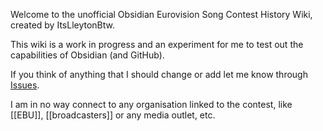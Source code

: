 Welcome to the unofficial Obsidian Eurovision Song Contest History Wiki, created by ItsLleytonBtw.

This wiki is a work in progress and an experiment for me to test out the capabilities of Obsidian (and GitHub).

If you think of anything that I should change or add let me know through [Issues](https://github.com/ItsLleytonBtw/The-Eurovision-History-Wiki/issues/new).

I am in no way connect to any organisation linked to the contest, like [[EBU]], [[broadcasters]] or any media outlet, etc.